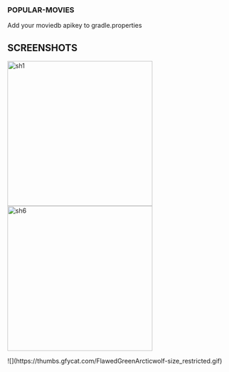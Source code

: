 ### POPULAR-MOVIES
Add your moviedb apikey to gradle.properties

## SCREENSHOTS
<p float="left">
<img width="326" alt="sh1" src="https://user-images.githubusercontent.com/19339748/45263565-c301d400-b3f0-11e8-85c4-2dd8e9a969d4.png"> 
<img width="326" alt="sh6" src="https://user-images.githubusercontent.com/19339748/45263568-c7c68800-b3f0-11e8-84b2-ea06e727e43c.png">
 </p>
 ![](https://thumbs.gfycat.com/FlawedGreenArcticwolf-size_restricted.gif)
